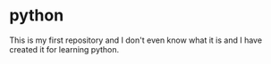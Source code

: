 # python
This is my first repository and I don't even know what it is and I have created it  for learning python.
